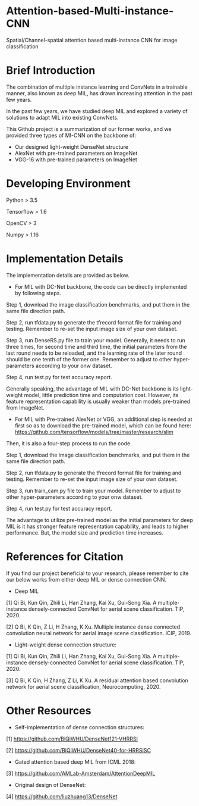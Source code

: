 # Attention-based-Multi-instance-CNN
Spatial/Channel-spatial attention based multi-instance CNN for image classification

# Brief Introduction
The combination of multiple instance learning and ConvNets in a trainable manner, also known as deep MIL, has drawn increasing attention in the past few years.

In the past few years, we have studied deep MIL and explored a variety of solutions to adapt MIL into existing ConvNets.

This Github project is a summarization of our former works, and we provided three types of MI-CNN on the backbone of:
 - Our designed light-weight DenseNet structure
 - AlexNet with pre-trained parameters on ImageNet
 - VGG-16 with pre-trained parameters on ImageNet

# Developing Environment

Python > 3.5

Tensorflow > 1.6

OpenCV > 3

Numpy > 1.16

# Implementation Details
The implementation details are provided as below.

- For MIL with DC-Net backbone, the code can be directly implemented by following steps.

Step 1, download the image classification benchmarks, and put them in the same file direction path.

Step 2, run tfdata.py to generate the tfrecord format file for training and testing. Remember to re-set the input image size of your own dataset.

Step 3, run DenseRS.py file to train your model. Generally, it needs to run three times, for second time and third time, the initial parameters from the last round needs to be reloaded, and the learning rate of the later round should be one tenth of the former one. Remember to adjust to other hyper-parameters according to your onw dataset. 

Step 4, run test.py for test accuracy report.

Generally speaking, the advantage of MIL with DC-Net backbone is its light-weight model, little prediction time and computation cost. However, its feature representation capability is usually weaker than models pre-trained from ImageNet. 

- For MIL with Pre-trained AlexNet or VGG, an additional step is needed at first so as to download the pre-trained model, which can be found here: https://github.com/tensorflow/models/tree/master/research/slim

Then, it is also a four-step process to run the code.

Step 1, download the image classification benchmarks, and put them in the same file direction path.

Step 2, run tfdata.py to generate the tfrecord format file for training and testing. Remember to re-set the input image size of your own dataset.

Step 3, run train_cam.py file to train your model. Remember to adjust to other hyper-parameters according to your onw dataset. 

Step 4, run test.py for test accuracy report.

The advantage to utilize pre-trained model as the initial parameters for deep MIL is it has stronger feature representation capability, and leads to higher performance. But, the model size and prediction time increases.


# References for Citation
If you find our project beneficial to your research, please remember to cite our below works from either deep MIL or dense connection CNN.

 - Deep MIL

[1] Qi Bi, Kun Qin, Zhili Li, Han Zhang, Kai Xu, Gui-Song Xia. A multiple-instance densely-connected ConvNet for aerial scene classification. TIP, 2020.

[2] Q Bi, K Qin, Z Li, H Zhang, K Xu. Multiple instance dense connected convolution neural network for aerial image scene classification. ICIP, 2019.


 - Light-weight dense connection structure:

[1] Qi Bi, Kun Qin, Zhili Li, Han Zhang, Kai Xu, Gui-Song Xia. A multiple-instance densely-connected ConvNet for aerial scene classification. TIP, 2020.

[3] Q Bi, K Qin, H Zhang, Z Li, K Xu. A residual attention based convolution network for aerial scene classification, Neurocomputing, 2020.


# Other Resources

 - Self-implementation of dense connection structures:

[1] https://github.com/BiQiWHU/DenseNet121-VHRRSI

[2] https://github.com/BiQiWHU/DenseNet40-for-HRRSISC

 - Gated attention based deep MIL from ICML 2018:

[3] https://github.com/AMLab-Amsterdam/AttentionDeepMIL 

- Original design of DenseNet:

[4] https://github.com/liuzhuang13/DenseNet
